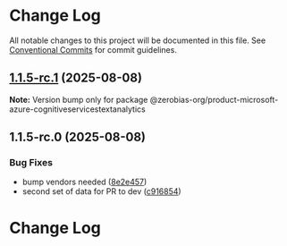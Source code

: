 # Change Log

All notable changes to this project will be documented in this file.
See [Conventional Commits](https://conventionalcommits.org) for commit guidelines.

## [1.1.5-rc.1](https://github.com/zerobias-org/product/compare/@zerobias-org/product-microsoft-azure-cognitiveservicestextanalytics@1.1.5-rc.0...@zerobias-org/product-microsoft-azure-cognitiveservicestextanalytics@1.1.5-rc.1) (2025-08-08)

**Note:** Version bump only for package @zerobias-org/product-microsoft-azure-cognitiveservicestextanalytics





## 1.1.5-rc.0 (2025-08-08)


### Bug Fixes

* bump vendors needed ([8e2e457](https://github.com/zerobias-org/product/commit/8e2e457e0b5d7141a05e8f2c178bc2854f2b7178))
* second set of data for PR to dev ([c916854](https://github.com/zerobias-org/product/commit/c916854bcf229b1c2042ffdea18472d66a061aaf))





# Change Log
